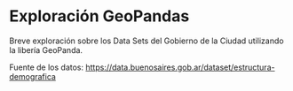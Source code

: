 # Exploración GeoPandas
Breve exploración sobre los Data Sets del Gobierno de la Ciudad utilizando la libería GeoPanda.

Fuente de los datos: https://data.buenosaires.gob.ar/dataset/estructura-demografica
